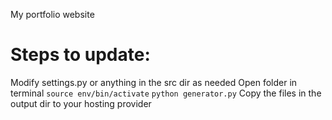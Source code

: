 My portfolio website

# Steps to update:
Modify settings.py or anything in the src dir as needed
Open folder in terminal
`source env/bin/activate`
`python generator.py`
Copy the files in the output dir to your hosting provider